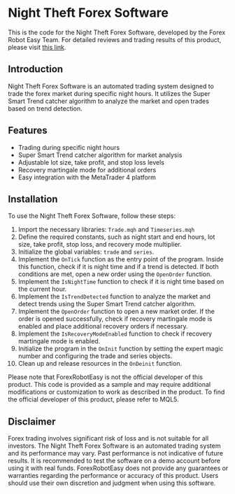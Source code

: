# Night Theft Forex Software

This is the code for the Night Theft Forex Software, developed by the Forex Robot Easy Team. For detailed reviews and trading results of this product, please visit [this link](https://forexroboteasy.com/forex-robot-review/night-theft-forex-software-review-of-overnight-trading-success/).

## Introduction
Night Theft Forex Software is an automated trading system designed to trade the forex market during specific night hours. It utilizes the Super Smart Trend catcher algorithm to analyze the market and open trades based on trend detection.

## Features
- Trading during specific night hours
- Super Smart Trend catcher algorithm for market analysis
- Adjustable lot size, take profit, and stop loss levels
- Recovery martingale mode for additional orders
- Easy integration with the MetaTrader 4 platform

## Installation
To use the Night Theft Forex Software, follow these steps:

1. Import the necessary libraries: `Trade.mqh` and `Timeseries.mqh`
2. Define the required constants, such as night start and end hours, lot size, take profit, stop loss, and recovery mode multiplier.
3. Initialize the global variables: `trade` and `series`.
4. Implement the `OnTick` function as the entry point of the program. Inside this function, check if it is night time and if a trend is detected. If both conditions are met, open a new order using the `OpenOrder` function.
5. Implement the `IsNightTime` function to check if it is night time based on the current hour.
6. Implement the `IsTrendDetected` function to analyze the market and detect trends using the Super Smart Trend catcher algorithm.
7. Implement the `OpenOrder` function to open a new market order. If the order is opened successfully, check if recovery martingale mode is enabled and place additional recovery orders if necessary.
8. Implement the `IsRecoveryModeEnabled` function to check if recovery martingale mode is enabled.
9. Initialize the program in the `OnInit` function by setting the expert magic number and configuring the trade and series objects.
10. Clean up and release resources in the `OnDeinit` function.

Please note that ForexRobotEasy is not the official developer of this product. This code is provided as a sample and may require additional modifications or customization to work as described in the product. To find the official developer of this product, please refer to MQL5.

## Disclaimer
Forex trading involves significant risk of loss and is not suitable for all investors. The Night Theft Forex Software is an automated trading system and its performance may vary. Past performance is not indicative of future results. It is recommended to test the software on a demo account before using it with real funds. ForexRobotEasy does not provide any guarantees or warranties regarding the performance or accuracy of this product. Users should use their own discretion and judgment when using this software.
